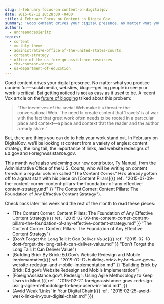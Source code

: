```yaml
---
slug: a-february-focus-on-content-on-digitalgov
date: 2015-02-12 10:28:00 -0400
title: A February Focus on Content on DigitalGov
summary: 'Good content drives your digital presence. No matter what you produce content for&mdash;social media, websites, blogs&mdash;getting people to see your work is critical. But getting noticed is not as easy as it used to be. A recent Vox article on the future of blogging talked about this problem: &ldquo;The incentives of the social Web make'
authors:
  - andreanocesigritz
topics:
  - content
  - monthly-theme
  - administrative-office-of-the-united-states-courts
  - content-strategy
  - office-of-the-us-foreign-assistance-resources
  - the-content-corner
  - us-department-of-education
---
```


Good content drives your digital presence. No matter what you produce content for—social media, websites, blogs—getting people to see your work is critical. But getting noticed is not as easy as it used to be. A recent Vox article on the [future of blogging](http://www.vox.com/2015/1/30/7948091/andrew-sullivan-leaving-blogging) talked about this problem:

> “The incentives of the social Web make it a threat to the conversational Web. The need to create content that ‘travels’ is at war with the fact that great work often needs to be rooted in a particular place and context—a place and context that the reader and the author already share.”

But, there are things you can do to help your work stand out. In February on DigitalGov, we’ll be looking at content from a variety of angles: content strategy, the long tail, the importance of links, and website redesigns of Ed.gov and ForeignAssistance.gov.

This month we’re also welcoming our new contributor, Ty Manuel, from the Administrative Office of the U.S. Courts, who will be writing on content trends in a regular column called “The Content Corner.” He’s already gotten off to a great start with his piece on [Content Pillars]({{ ref . "2015-02-09-the-content-corner-content-pillars-the-foundation-of-any-effective-content-strategy.md" }} "The Content Corner: Content Pillars: The Foundation of Any Effective Content Strategy").

Check back later this week and the rest of the month to read these pieces:

  * [The Content Corner: Content Pillars: The Foundation of Any Effective Content Strategy]({{ ref . "2015-02-09-the-content-corner-content-pillars-the-foundation-of-any-effective-content-strategy.md" }} "The Content Corner: Content Pillars: The Foundation of Any Effective Content Strategy")
  * [Don’t Forget the Long Tail: It Can Deliver Value]({{ ref . "2015-02-13-dont-forget-the-long-tail-it-can-deliver-value.md" }} "Don’t Forget the Long Tail: It Can Deliver Value")
  * [Building Brick By Brick: Ed.Gov’s Website Redesign and Mobile Implementation]({{ ref . "2015-02-12-building-brick-by-brick-ed-govs-website-redesign-and-mobile-implementation.md" }} "Building Brick by Brick: Ed.gov’s Website Redesign and Mobile Implementation")
  * [ForeignAssistance.gov’s Redesign: Using Agile Methodology to Keep Users in Mind]({{ ref . "2015-02-27-foreignassistance-govs-redesign-using-agile-methodology-to-keep-users-in-mind.md" }})
  * [Avoid Weak ‘Links’ in Your Digital Chain]({{ ref . "2015-02-25-avoid-weak-links-in-your-digital-chain.md" }})
